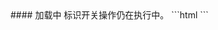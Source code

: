 <text lang="cn">
#### 加载中
标识开关操作仍在执行中。
</text>
```html
<template>
    <div>
        <s-switch loading defaultChecked /><br />
        <s-switch loading size="small"/>
    </div>
</template>
<script>
import Switch from 'santd/switch';
export default {
    components: {
        's-switch': Switch
    }
}
</script>
```
